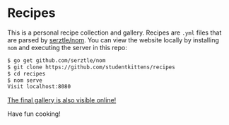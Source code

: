 # Recipes

This is a personal recipe collection and gallery.
Recipes are ``.yml`` files that are parsed by [serztle/nom](https://github.com/serztle/nom).
You can view the website locally by installing ``nom`` and executing the server in this repo:

```bash
$ go get github.com/serztle/nom
$ git clone https://github.com/studentkittens/recipes
$ cd recipes
$ nom serve
Visit localhost:8080
```

[The final gallery is also visible online!](https://studentkittens.github.io/recipes)

Have fun cooking!
